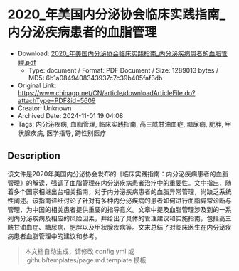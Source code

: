 # 2020_年美国内分泌协会临床实践指南_内分泌疾病患者的血脂管理

- Download: [2020_年美国内分泌协会临床实践指南_内分泌疾病患者的血脂管理.pdf](2020_年美国内分泌协会临床实践指南_内分泌疾病患者的血脂管理.pdf)
    - Type: document / Format: PDF Document / Size: 1289013 bytes / MD5: 6b1a0849408343937c7c39b405faf3db
- Original Link: https://www.chinagp.net/CN/article/downloadArticleFile.do?attachType=PDF&id=5609
- Creator: Unknown
- Archived Date: 2024-11-01 19:04:08
- Tags: 内分泌疾病, 血脂管理, 临床实践指南, 高三酰甘油血症, 糖尿病, 肥胖, 甲状腺疾病, 医学指导, 跨性别医疗

## Description

该文件是2020年美国内分泌协会发布的《临床实践指南：内分泌疾病患者的血脂管理》的解读，强调了血脂管理在内分泌疾病患者治疗中的重要性。文中指出，随着多个国家相继出台相关指南，对于内分泌疾病患者的血脂异常管理，尚缺乏系统性阐述。该指南详细讨论了针对有多种内分泌疾病的患者如何进行血脂异常诊断与管理，为中国的相关患者提供重要的指导意义。文章中提及血脂管理涉及到的一系列内分泌疾病及相应的风险因素，并给出了具体的管理建议和实施指南，包括高三酰甘油血症、糖尿病、肥胖以及甲状腺疾病等。文末总结了对临床医生在内分泌疾病患者血脂管理中的建议和参考。

> 本文档自动生成，请修改 config.yml 或 .github/templates/page.md.template 模板
